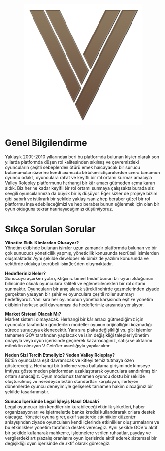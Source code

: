 <div align="center">
<img src="https://raw.githubusercontent.com/valleyroleplay/cdn/main/vlo.png"></img>
</div>


# Genel Bilgilendirme

Yaklaşık 2009-2010 yıllarından beri bu platformda bulunan kişiler olarak son yıllarda platformda düşen rol kalitesinden sıkılmış ve çevremizdeki oyuncuların çeşitli sebeplerden ötürü emek harcayacak bir sunucu bulamamaları üzerine kendi aramızda birtakım istişarelerden sonra tamamen oyuncu odaklı, oyunculara rahat ve keyifli bir rol ortamı kurmak amacıyla Valley Roleplay platformunu herhangi bir kâr amacı gütmeden açma kararı aldık. Biz her ne kadar keyifli bir rol ortamı sunmaya çalışsakta burada siz sevgili oyuncularımıza da büyük bir iş düşüyor. Eğer sizler de projeye bizim gibi sabırlı ve istikrarlı bir şekilde yaklaşırsanız hep beraber güzel bir rol platformu inşa edebileceğimizi ve hep beraber bunun eğlenmek için olan bir oyun olduğunu tekrar hatırlayacağımızı düşünüyoruz.


# Sıkça Sorulan Sorular

<b>Yönetim Ekibi Kimlerden Oluşuyor? </b><br>
Yönetim ekibinde bulunan isimler uzun zamandır platformda bulunan ve bir çok sunucuda yöneticilik yapmış, yöneticilik konusunda tecrübeli isimlerden oluşmaktadır. Aynı şekilde developer ekibimiz de yazılım konusunda ve sektörde oldukça tecrübeli isim(ler)den oluşmaktadır.

<b>Hedefleriniz Neler?</b><br>
Sunucuyu açarken yola çıktığımız temel hedef bunun bir oyun olduğunun bilincinde olarak oyunculara kaliteli ve eğlenebilecekleri bir rol ortamı sunmaktır. Oyuncuların bir araç alarak sürekli şehirde gezmelerinden ziyade gerçekten yaşayan bir şehir ve oyunculara çeşitli roller sunmayı hedefliyoruz. Yanı sıra her oyuncunun yönetici karşısında eşit ve yönetim ekibinin herkese adil davranması da hedeflerimiz arasında yer alıyor.

<b>Market Sistemi Olacak Mı?</b><br>
Market sistemi olmayacak. Herhangi bir kâr amacı gütmediğimiz için oyuncular tarafından gönderilen modeller oyunun orijinalliğini bozmadığı sürece sunucuya eklenecektir. Yanı sıra plaka değişikliği vs. gibi işlemler tamamen GOV tarafından yapılacak ve isim değişikliği talepleri yönetim onayıyla veya oyun içerisinde geçirerek kazanacağınız, satışı ve aktarımı mümkün olmayan V Coin'ler aracılığıyla yapılacaktır.

<b>Neden Sizi Tercih Etmeliyiz? Neden Valley Roleplay?</b><br>
Bütün oyunculara eşit davranacak ve kitleyi temiz tutmaya özen göstereceğiz. Herhangi bir trolleme veya baltalama girişiminde kimseye imtiyaz göstermeden platformdan uzaklaştırarak oyunculara arındırılmış bir ortam sunacağız. Oyun modumuz tamamen oyuncu dostu bir şekilde oluşturulmuş ve neredeyse bütün standartları karşılayan, ilerleyen dönemlerde oyuncu deneyimiyle gelişerek tamamen hakim olacağınız bir şekilde tasarlanmıştır.

<b>Sunucu İçerisinde Legal İşleyiş Nasıl Olacak?</b><br>
Legal oyuncular için kendilerinin kurabileceği etkinlik şirketleri, haber organizasyonları ve işletmelerde banka kredisi kullandırarak onlara destek olacağız. Yönetici oyuna girer, aktif saatlerde etkinlikler düzenler anlayışından ziyade oyuncuların kendi içlerinde etkinlikler oluşturmalarını ve bu etkinliklere yönetim tarafınca destek vereceğiz. Aynı şekilde GOV'u aktif bir şekilde kullanarak mahkeme, işletmelere verilen ruhsatlar, payday ve vergilerdeki artış/azalış oranlarını oyun içerisinde aktif ederek sistemsel bir değişikliği oyun içerisinde de aktif olarak göreceğiz.
